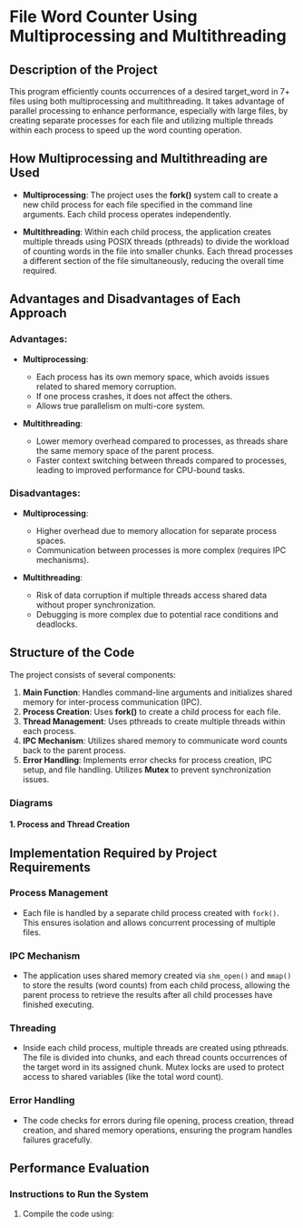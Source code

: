 # File Word Counter Using Multiprocessing and Multithreading

## Description of the Project
This program efficiently counts occurrences of a desired target_word in 7+ files using both multiprocessing and multithreading. It takes advantage of parallel processing to enhance performance, especially with large files, by creating separate processes for each file and utilizing multiple threads within each process to speed up the word counting operation.

## How Multiprocessing and Multithreading are Used
- **Multiprocessing**: The project uses the **fork()** system call to create a new child process for each file specified in the command line arguments. Each child process operates independently.
  
- **Multithreading**: Within each child process, the application creates multiple threads using POSIX threads (pthreads) to divide the workload of counting words in the file into smaller chunks. Each thread processes a different section of the file simultaneously, reducing the overall time required.

## Advantages and Disadvantages of Each Approach

### Advantages:
- **Multiprocessing**:
  - Each process has its own memory space, which avoids issues related to shared memory corruption.
  - If one process crashes, it does not affect the others.
  - Allows true parallelism on multi-core system.

- **Multithreading**:
  - Lower memory overhead compared to processes, as threads share the same memory space of the parent process.
  - Faster context switching between threads compared to processes, leading to improved performance for CPU-bound tasks.

### Disadvantages:
- **Multiprocessing**:
  - Higher overhead due to memory allocation for separate process spaces.
  - Communication between processes is more complex (requires IPC mechanisms).
  
- **Multithreading**:
  - Risk of data corruption if multiple threads access shared data without proper synchronization.
  - Debugging is more complex due to potential race conditions and deadlocks.

## Structure of the Code
The project consists of several components:

1. **Main Function**: Handles command-line arguments and initializes shared memory for inter-process communication (IPC).
2. **Process Creation**: Uses **fork()** to create a child process for each file.
3. **Thread Management**: Uses pthreads to create multiple threads within each process.
4. **IPC Mechanism**: Utilizes shared memory to communicate word counts back to the parent process.
5. **Error Handling**: Implements error checks for process creation, IPC setup, and file handling. Utilizes **Mutex** to prevent synchronization issues.

### Diagrams

#### 1. Process and Thread Creation


## Implementation Required by Project Requirements

### Process Management
- Each file is handled by a separate child process created with `fork()`. This ensures isolation and allows concurrent processing of multiple files.

### IPC Mechanism
- The application uses shared memory created via `shm_open()` and `mmap()` to store the results (word counts) from each child process, allowing the parent process to retrieve the results after all child processes have finished executing.

### Threading
- Inside each child process, multiple threads are created using pthreads. The file is divided into chunks, and each thread counts occurrences of the target word in its assigned chunk. Mutex locks are used to protect access to shared variables (like the total word count).

### Error Handling
- The code checks for errors during file opening, process creation, thread creation, and shared memory operations, ensuring the program handles failures gracefully.

## Performance Evaluation

### Instructions to Run the System
1. Compile the code using:

